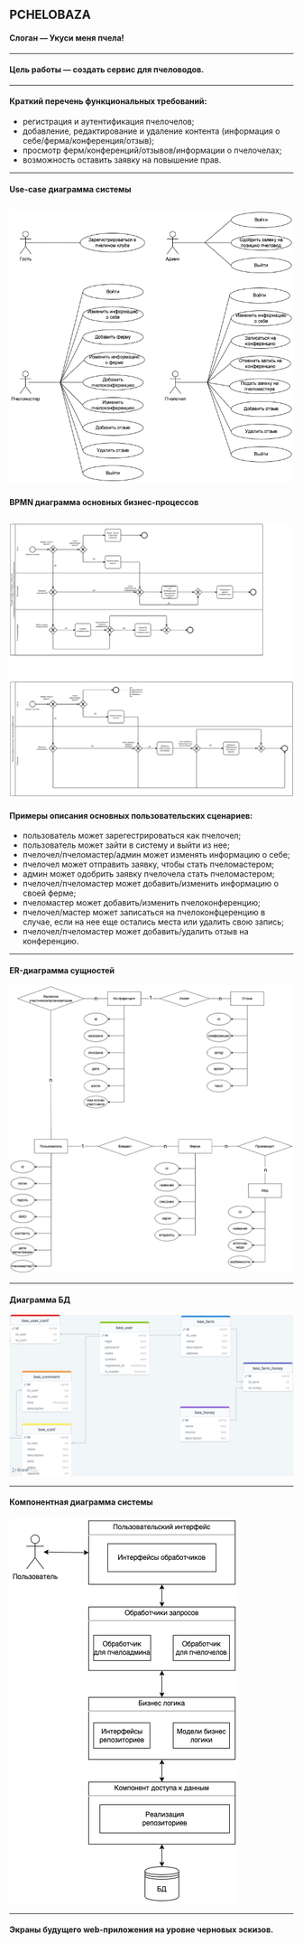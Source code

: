 ## PCHELOBAZA
#### Слоган — Укуси меня пчела!
---- 
#### Цель работы — создать сервис для пчеловодов.
----
#### Краткий перечень функциональных требований:
- регистрация и аутентификация пчелочелов;
- добавление, редактирование и удаление контента (информация о себе/ферма/конференция/отзыв);
- просмотр ферм/конференций/отзывов/информации о пчелочелах;
- возможность оставить заявку на повышение прав.
-----

#### Use-case диаграмма системы
![use-case.png](./images/use-case.png)
-----

#### BPMN диаграмма основных бизнес-процессов
![bpmn.svg](./images/bpmn.svg)
-----


#### Примеры описания основных пользовательских сценариев:
- пользователь может зарегестрироваться как пчелочел;
- пользователь может зайти в систему и выйти из нее;
- пчелочел/пчеломастер/админ может изменять информацию о себе;
- пчелочел может отправить заявку, чтобы стать пчеломастером;
- админ может одобрить заявку пчелочела стать пчеломастером;
- пчелочел/пчеломастер может добавить/изменить информацию о своей ферме; 
- пчеломастер может добавить/изменить пчелоконференцию;
- пчелочел/мастер может записаться на пчелоконфцеренцию в случае, если на нее еще остались места или удалить свою запись;
- пчелочел/пчеломастер может добавить/удалить отзыв на конференцию.

-----

#### ER-диаграмма сущностей
![er.png](./images/er.png)

-----

#### Диаграмма БД
![db.png](./images/db.png)

-----

#### Компонентная диаграмма системы
![upper.png](./images/upper.png)

-----

#### Экраны будущего web-приложения на уровне черновых эскизов.